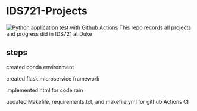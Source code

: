 # IDS721-Projects
[![Python application test with Github Actions](https://github.com/YZWarren/IDS721-Projects/actions/workflows/makefile.yml/badge.svg)](https://github.com/YZWarren/IDS721-Projects/actions/workflows/makefile.yml)
This repo records all projects and progress did in IDS721 at Duke

## steps
created conda environment 

created flask microservice framework

implemented html for code rain

updated Makefile, requirements.txt, and makefile.yml for github Actions CI
